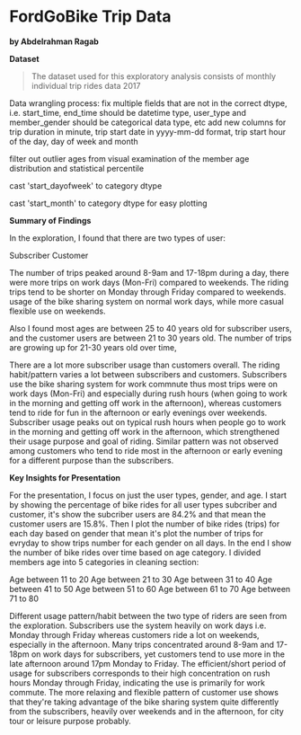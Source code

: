# FordGoBike Trip Data
**by Abdelrahman Ragab**

**Dataset**

> The dataset used for this exploratory analysis consists of monthly individual trip rides data 2017

Data wrangling process:
fix multiple fields that are not in the correct dtype, i.e. start_time, end_time should be datetime type, user_type and member_gender should be categorical data type, etc
add new columns for trip duration in minute, trip start date in yyyy-mm-dd format, trip start hour of the day, day of week and month

filter out outlier ages from visual examination of the member age distribution and statistical percentile

cast 'start_dayofweek' to category dtype

cast 'start_month' to category dtype for easy plotting


**Summary of Findings**

In the exploration, I found that there are two types of user:

Subscriber
Customer

The number of trips peaked around 8-9am and 17-18pm during a day,
there were more trips on work days (Mon-Fri) compared to weekends.
The riding trips tend to be shorter on Monday through Friday compared to weekends. 
 usage of the bike sharing system on normal work days, while more casual flexible use on weekends.


Also I found most ages are between 25 to 40 years old for subscriber users,
and the customer users are between 21 to 30 years old. The number of trips are growing up for 21-30 years old over time,


There are a lot more subscriber usage than customers overall. 
The riding habit/pattern varies a lot between subscribers and customers.
Subscribers use the bike sharing system for work commnute thus most trips were on work days (Mon-Fri) and especially during rush hours (when going to work in the morning and getting off work in the afternoon),
whereas customers tend to ride for fun in the afternoon or early evenings over weekends. Subscriber usage peaks out on typical rush hours when people go to work in the morning and getting off work in the afternoon, which strengthened their usage purpose and goal of riding. 
Similar pattern was not observed among customers who tend to ride most in the afternoon or early evening for a different purpose than the subscribers.


**Key Insights for Presentation**

For the presentation, I focus on just the user types, gender, and age. I start by showing the percentage of bike rides for all user types subcriber and customer, it's show the subcriber users are 84.2% and that mean the customer users are 15.8%.
Then I plot the number of bike rides (trips) for each day based on gender that mean it's plot the number of trips for evryday to show trips number for each gender on all days.
In the end I show the number of bike rides over time based on age category. I divided members age into 5 categories in cleaning section:

Age between 11 to 20
Age between 21 to 30
Age between 31 to 40
Age between 41 to 50
Age between 51 to 60
Age between 61 to 70
Age between 71 to 80


Different usage pattern/habit between the two type of riders are seen from the exploration. 
Subscribers use the system heavily on work days i.e. Monday through Friday whereas customers ride a lot on weekends,
especially in the afternoon. 
Many trips concentrated around 8-9am and 17-18pm on work days for subscribers, 
yet customers tend to use more in the late afternoon around 17pm Monday to Friday.
The efficient/short period of usage for subscribers corresponds to their high concentration on rush hours Monday through Friday, 
indicating the use is primarily for work commute. 
The more relaxing and flexible pattern of customer use shows that they're taking advantage of the bike sharing system quite differently from the subscribers, heavily over weekends and in the afternoon, for city tour or leisure purpose probably.




